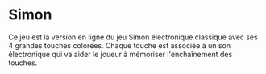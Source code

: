 # Simon
Ce jeu est la version en ligne du jeu Simon électronique classique avec ses 4 grandes touches colorées. Chaque touche est associée à un son électronique qui va aider le joueur à mémoriser l'enchaînement des touches.
